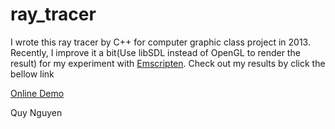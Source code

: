 # ray_tracer
I wrote this ray tracer by C++ for computer graphic class project in 2013. Recently, I improve it a bit(Use libSDL instead of OpenGL to render the result) for my experiment with [Emscripten](http://emscripten.org). Check out my results by click the bellow link

[Online Demo](http://trungquy.github.io/ray_tracer/demo.html)
 

Quy Nguyen
